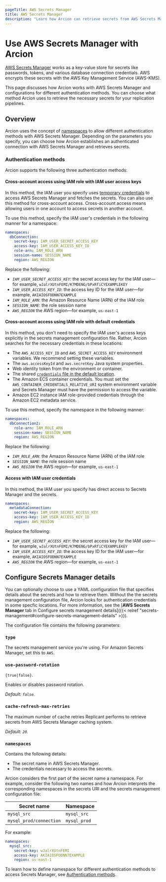 ```yaml
---
pageTitle: AWS Secrets Manager
title: AWS Secrets Manager
description: "Learn how Arcion can retrieve secrets from AWS Secrets Manager."
---
```


# Use AWS Secrets Manager with Arcion
[AWS Secrets Manager](https://aws.amazon.com/secrets-manager/) works as a key-value store for secrets like passwords, tokens, and various database connection credentials. AWS encrypts these secrets with the AWS Key Management Service (AWS-KMS).

This page discusses how Arcion works with AWS Secrets Manager and configurations for different authentication methods. You can choose what method Arcion uses to retrieve the necessary secrets for your replication pipelines.

## Overview
Arcion uses the concept of [namespaces](#namespaces) to allow different authentication methods with AWS Secrets Manager. Depending on the parameters you specify, you can choose how Arcion establishes an authenticated connection with AWS Secrets Manager and retrieves secrets.

### Authentication methods
Arcion supports the following three authentication methods:

#### Cross-account access using IAM role with IAM user access keys
In this method, the IAM user you specify uses [temporary credentials](https://docs.aws.amazon.com/IAM/latest/UserGuide/id_credentials_temp.html) to access AWS Secrets Manager and fetches the secrets. You can also use this method for cross-account access. Cross-account access means allowing users in one account to access secrets in another account.

To use this method, specify the IAM user's credentials in the following manner for a namespace:

```YAML
namespaces:
  dbConnection:
    secret-key: IAM_USER_SECRET_ACCESS_KEY
    access-key: IAM_USER_ACCESS_KEY_ID
    role-arn: IAM_ROLE_ARN
    session-name: SESSION_NAME
    region: AWS_REGION
```

Replace the following:

- *`IAM_USER_SECRET_ACCESS_KEY`*: the secret access key for the IAM user—for example, `wJalrXUtnFEMI/K7MDENG/bPxRfiCYEXAMPLEKEY`
- *`IAM_USER_ACCESS_KEY_ID`*: the access key ID for the IAM user—for example, `AKIAIOSFODNN7EXAMPLE` 
- *`IAM_ROLE_ARN`*: the Amazon Resource Name (ARN) of the IAM role
- *`SESSION_NAME`*: the role session name
- *`AWS_REGION`* the AWS region—for example, `us-east-1`

#### Cross-account access using IAM role with default credentials
In this method, you don't need to specify the IAM user's access keys explicitly in the secrets management configuration file. Rather, Arcion searches for the necessary credentials in these locations:

- The `AWS_ACCESS_KEY_ID` and `AWS_SECRET_ACCESS_KEY` environment variables. We recommend setting these variables.
- The `aws.accessKeyId` and `aws.secretKey` Java system properties.
- Web identity token from the environment or container.
- The shared [`credentials` file in the default location](https://docs.aws.amazon.com/sdkref/latest/guide/file-location.html).
- The Amazon ECS container credentials. You must set the `AWS_CONTAINER_CREDENTIALS_RELATIVE_URI` system environment variable and Secrets Manager must have the permission to access the variable.
- Amazon EC2 instance IAM role-provided credentials through the Amazon EC2 metadata service.

To use this method, specify the namespace in the following manner:

```YAML
namespaces:
  dbConnection2:
    role-arn: IAM_ROLE_ARN
    session-name: SESSION_NAME
    region: AWS_REGION
```

Replace the following:
 
- *`IAM_ROLE_ARN`*: the Amazon Resource Name (ARN) of the IAM role
- *`SESSION_NAME`*: the role session name
- *`AWS_REGION`* the AWS region—for example, `us-east-1`

#### Access with IAM user credentials
In this method, the IAM user you specify has direct access to Secrets Manager and the secrets.

```YAML
namespaces:
  metadataConnection:
    secret-key: IAM_USER_SECRET_ACCESS_KEY
    access-key: IAM_USER_ACCESS_KEY_ID
    region: AWS_REGION
```

Replace the following:

- *`IAM_USER_SECRET_ACCESS_KEY`*: the secret access key for the IAM user—for example, `wJalrXUtnFEMI/K7MDENG/bPxRfiCYEXAMPLEKEY`
- *`IAM_USER_ACCESS_KEY_ID`*: the access key ID for the IAM user—for example, `AKIAIOSFODNN7EXAMPLE` 
- *`AWS_REGION`* the AWS region—for example, `us-east-1`

## Configure Secrets Manager details
You can optionally choose to use a YAML configuration file that specifies details about the secrets and how to retrieve them. Without the the secrets management configuration file, Arcion looks for authentication credentials in some specfic locations. For more information, see the [**AWS Secrets Manager** tab in Configure secrets management details]({{< relref "secrets-management#configure-secrets-management-details" >}}). 

The configuration file contains the following parameters:

### `type`
The secrets management service you're using. For Amazon Secrets Manager, set this to `AWS`.

### `use-password-rotation`
`{true|false}`.

Enables or disables password rotation.

_Default: `false`._

### `cache-refresh-max-retries`
The maximum number of cache retries Replicant performs to retrieve secrets from AWS Secrets Manager caching system.

_Default: `20`._

### `namespaces`
Contains the following details: 
- The secret name in AWS Secrets Manager. 
- The credentials necessary to access the secrets.

Arcion considers the first part of the secret name a namespace. For example, consider the following two names and how Arcion interprets the corresponding namespaces in the secrets URI and the secrets management configuration file:

| Secret name                   | Namespace     |
| -----------                   | -----------   |
| `mysql_src`                   | `mysql_src`   |
| `mysql_prod/connection`       | `mysql_prod`  |  

For example:

```YAML
namespaces:
  mysql_src:
    secret-key: wJalrXUtnFEMI
    access-key: AKIAIOSFODNN7EXAMPLE
    region: us-east-1
```

To learn how to define namespace for different authentication methods to access Secrets Manager, see [Authentication methods](#authentication-methods).